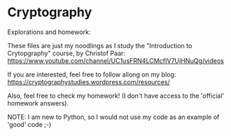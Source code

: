 # Cryptography

Explorations and homework:

These files are just my noodlings as I study the "Introduction to Crytopgraphy" course, by Christof Paar: https://www.youtube.com/channel/UC1usFRN4LCMcfIV7UjHNuQg/videos

If you are interested, feel free to follow allong on my blog: https://cryptographystudies.wordpress.com/resources/

Also, feel free to check my homework! (I don't have access to the 'official' homework answers).

NOTE: I am new to Python, so I would not use my code as an example of 'good' code ;-)
